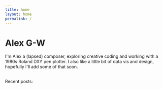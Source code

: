 ```yaml
---
title: home
layout: home
permalink: /
---
```


# Alex G-W  

I'm Alex a (lapsed) composer, exploring creative coding and working with a 1980s Roland DXY pen plotter. I also like a little bit of data vis and design, hopefully I'll add some of that soon.   
<br>
 
  

Recent posts:


